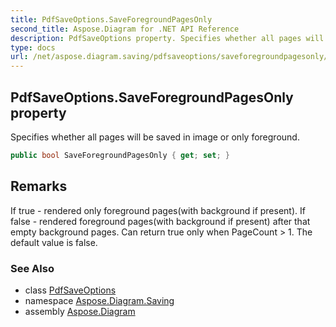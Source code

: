 ```yaml
---
title: PdfSaveOptions.SaveForegroundPagesOnly
second_title: Aspose.Diagram for .NET API Reference
description: PdfSaveOptions property. Specifies whether all pages will be saved in image or only foreground
type: docs
url: /net/aspose.diagram.saving/pdfsaveoptions/saveforegroundpagesonly/
---
```

## PdfSaveOptions.SaveForegroundPagesOnly property

Specifies whether all pages will be saved in image or only foreground.

```csharp
public bool SaveForegroundPagesOnly { get; set; }
```

## Remarks

If true - rendered only foreground pages(with background if present). If false - rendered foreground pages(with background if present) after that empty background pages. Can return true only when PageCount &gt; 1. The default value is false.

### See Also

* class [PdfSaveOptions](../)
* namespace [Aspose.Diagram.Saving](../../pdfsaveoptions/)
* assembly [Aspose.Diagram](../../../)


